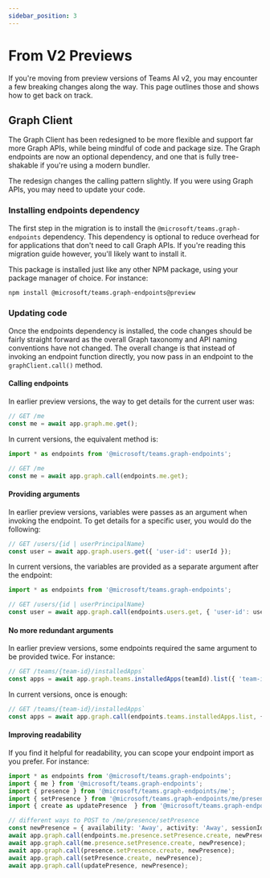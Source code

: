 ```yaml
---
sidebar_position: 3
---
```


# From V2 Previews

If you're moving from preview versions of Teams AI v2, you may encounter a few breaking changes along the way. This page outlines those and shows how to get back on track.

## Graph Client

The Graph Client has been redesigned to be more flexible and support far more Graph APIs, while being mindful of code and package size. The Graph endpoints are now an optional dependency, and one that is fully tree-shakable if you're using a modern bundler. 

The redesign changes the calling pattern slightly. If you were using Graph APIs, you may need to update your code.

### Installing endpoints dependency
The first step in the migration is to install the `@microsoft/teams.graph-endpoints` dependency. This dependency is optional to reduce overhead for for applications that don't need to call Graph APIs. If you're reading this migration guide however, you'll likely want to install it.

This package is installed just like any other NPM package, using your package manager of choice. For instance:

```sh
npm install @microsoft/teams.graph-endpoints@preview
```

### Updating code
Once the endpoints dependency is installed, the code changes should be fairly straight forward as the overall Graph taxonomy and API naming conventions have not changed. The overall change is that instead of invoking an endpoint function directly, you now pass in an endpoint to the `graphClient.call()` method.

#### Calling endpoints
In earlier preview versions, the way to get details for the current user was:

```typescript
// GET /me
const me = await app.graph.me.get();
```

In current versions, the equivalent method is:
```typescript
import * as endpoints from '@microsoft/teams.graph-endpoints';

// GET /me
const me = await app.graph.call(endpoints.me.get);
```

#### Providing arguments
In earlier preview versions, variables were passes as an argument when invoking the endpoint. To get details for a specific user, you would do the following:

```typescript
// GET /users/{id | userPrincipalName}
const user = await app.graph.users.get({ 'user-id': userId });
```

In current versions, the variables are provided as a separate argument after the endpoint:
```typescript
import * as endpoints from '@microsoft/teams.graph-endpoints';

// GET /users/{id | userPrincipalName}
const user = await app.graph.call(endpoints.users.get, { 'user-id': userId });
```

#### No more redundant arguments
In earlier preview versions, some endpoints required the same argument to be provided twice. For instance:

```typescript
// GET /teams/{team-id}/installedApps`
const apps = await app.graph.teams.installedApps(teamId).list({ 'team-id': teamId });
```

In current versions, once is enough:

```typescript
// GET /teams/{team-id}/installedApps`
const apps = await app.graph.call(endpoints.teams.installedApps.list, { "team-id": teamId });
```

#### Improving readability
If you find it helpful for readability, you can scope your endpoint import as you prefer. For instance:

```typescript
import * as endpoints from '@microsoft/teams.graph-endpoints';
import { me } from '@microsoft/teams.graph-endpoints';
import { presence } from '@microsoft/teams.graph-endpoints/me';
import { setPresence } from '@microsoft/teams.graph-endpoints/me/presence';
import { create as updatePresence  } from '@microsoft/teams.graph-endpoints/me/presence/setPresence';

// different ways to POST to /me/presence/setPresence
const newPresence = { availability: 'Away', activity: 'Away', sessionId: clientId };
await app.graph.call(endpoints.me.presence.setPresence.create, newPresence);
await app.graph.call(me.presence.setPresence.create, newPresence);
await app.graph.call(presence.setPresence.create, newPresence);
await app.graph.call(setPresence.create, newPresence);
await app.graph.call(updatePresence, newPresence);
```

